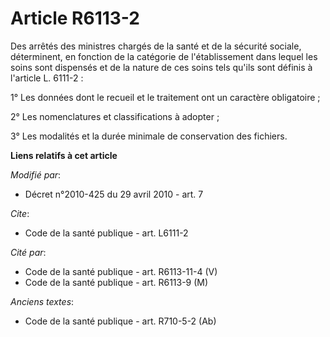 # Article R6113-2

Des arrêtés des ministres chargés de la santé et de la sécurité sociale, déterminent, en fonction de la catégorie de
l'établissement dans lequel les soins sont dispensés et de la nature de ces soins tels qu'ils sont définis à l'article L.
6111-2 : 

1° Les données dont le recueil et le traitement ont un caractère obligatoire ; 

2° Les nomenclatures et classifications à adopter ; 

3° Les modalités et la durée minimale de conservation des fichiers.

**Liens relatifs à cet article**

_Modifié par_:

  - Décret n°2010-425 du 29 avril 2010 - art. 7

_Cite_:

  - Code de la santé publique - art. L6111-2

_Cité par_:

  - Code de la santé publique - art. R6113-11-4 (V)
  - Code de la santé publique - art. R6113-9 (M)

_Anciens textes_:

  - Code de la santé publique - art. R710-5-2 (Ab)

